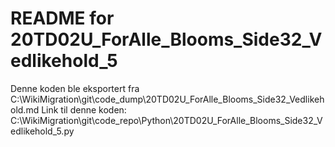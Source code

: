 # README for 20TD02U_ForAlle_Blooms_Side32_Vedlikehold_5
Denne koden ble eksportert fra C:\WikiMigration\git\code_dump\20TD02U_ForAlle_Blooms_Side32_Vedlikehold.md
Link til denne koden: C:\WikiMigration\git\code_repo\Python\20TD02U_ForAlle_Blooms_Side32_Vedlikehold_5.py
